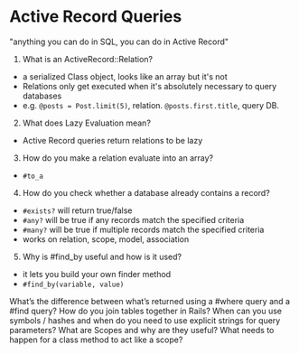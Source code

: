 # Active Record Queries

"anything you can do in SQL, you can do in Active Record"

1. What is an ActiveRecord::Relation?

- a serialized Class object, looks like an array but it's not
- Relations only get executed when it's absolutely necessary to query databases
- e.g. `@posts = Post.limit(5)`, relation. `@posts.first.title`, query DB.

2. What does Lazy Evaluation mean?

- Active Record queries return relations to be lazy

3. How do you make a relation evaluate into an array?

- `#to_a`

4. How do you check whether a database already contains a record?

- `#exists?` will return true/false
- `#any?` will be true if any records match the specified criteria
- `#many?` will be true if multiple records match the specified criteria
- works on relation, scope, model, association

5. Why is #find_by useful and how is it used?

- it lets you build your own finder method
- `#find_by(variable, value)`

What’s the difference between what’s returned using a #where query and a #find query?
How do you join tables together in Rails?
When can you use symbols / hashes and when do you need to use explicit strings for query parameters?
What are Scopes and why are they useful?
What needs to happen for a class method to act like a scope?
